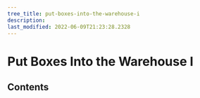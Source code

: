 ```yaml
---
tree_title: put-boxes-into-the-warehouse-i
description: 
last_modified: 2022-06-09T21:23:28.2328
---
```


# Put Boxes Into the Warehouse I

## Contents
